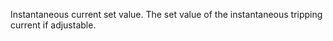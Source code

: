 ﻿Instantaneous current set value. The set value of the instantaneous tripping current if adjustable.
